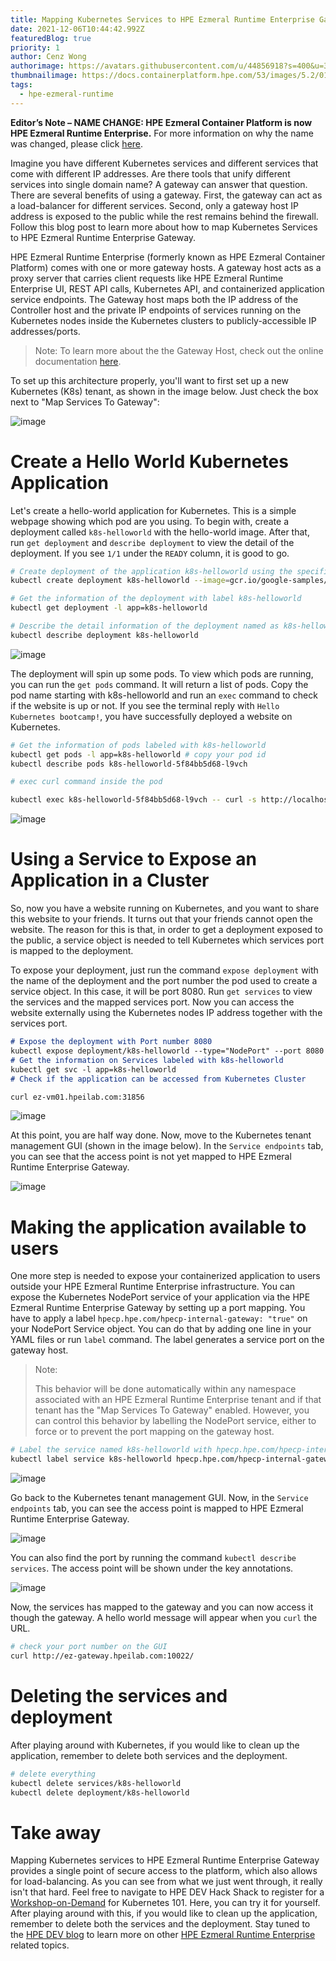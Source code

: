 ```yaml
---
title: Mapping Kubernetes Services to HPE Ezmeral Runtime Enterprise Gateway
date: 2021-12-06T10:44:42.992Z
featuredBlog: true
priority: 1
author: Cenz Wong
authorimage: https://avatars.githubusercontent.com/u/44856918?s=400&u=37bb095377cd6b4ad21c3a7ab8b5afe185a46941&v=4
thumbnailimage: https://docs.containerplatform.hpe.com/53/images/5.2/01_unversal_concepts/gateway_hosts_logical_kubernetes.jpg
tags:
  - hpe-ezmeral-runtime
---
```

**Editor’s Note – NAME CHANGE: HPE Ezmeral Container Platform is now HPE Ezmeral Runtime Enterprise.** For more information on why the name was changed, please click [here](https://community.hpe.com/t5/HPE-Ezmeral-Uncut/HPE-Ezmeral-Container-Platform-is-now-HPE-Ezmeral-Runtime/ba-p/7151720#.YW7nOxrMKM8).

Imagine you have different Kubernetes services and different services that come with different IP addresses. Are there tools that unify different services into single domain name? A gateway can answer that question. There are several benefits of using a gateway. First, the gateway can act as a load-balancer for different services. Second, only a gateway host IP address is exposed to the public while the rest remains behind the firewall. Follow this blog post to learn more about how to map Kubernetes Services to HPE Ezmeral Runtime Enterprise Gateway.

HPE Ezmeral Runtime Enterprise (formerly known as HPE Ezmeral Container Platform) comes with one or more gateway hosts. A gateway host acts as a proxy server that carries client requests like HPE Ezmeral Runtime Enterprise UI, REST API calls, Kubernetes API, and containerized application service endpoints. The Gateway host maps both the IP address of the Controller host and the private IP endpoints of services running on the Kubernetes nodes inside the Kubernetes clusters to publicly-accessible IP addresses/ports.

> Note: To learn more about the the Gateway Host, check out the online documentation [here](https://docs.containerplatform.hpe.com/53/reference/universal-concepts/Gateway_Hosts.html#v52_gateway-hosts__logical).

To set up this architecture properly, you'll want to first set up a new Kubernetes (K8s) tenant, as shown in the image below. Just check the box next to "Map Services To Gateway":

![image](https://user-images.githubusercontent.com/72959956/138654527-77f3bf2c-f001-4fc7-88f3-d17436368dc3.png)

# Create a Hello World Kubernetes Application

Let's create a hello-world application for Kubernetes. This is a simple webpage showing which pod are you using. To begin with, create a deployment called `k8s-helloworld` with the hello-world image. After that, run `get deployment` and `describe deployment` to view the detail of the deployment. If you see `1/1` under the `READY` column, it is good to go.

```bash
# Create deployment of the application k8s-helloworld using the specific image
kubectl create deployment k8s-helloworld --image=gcr.io/google-samples/kubernetes-bootcamp:v1

# Get the information of the deployment with label k8s-helloworld
kubectl get deployment -l app=k8s-helloworld

# Describe the detail information of the deployment named as k8s-helloworld
kubectl describe deployment k8s-helloworld
```

![image](https://user-images.githubusercontent.com/72959956/138656214-73c9418f-e291-4678-b3a2-c318a318d325.png)

The deployment will spin up some pods. To view which pods are running, you can run the `get pods` command. It will return a list of pods. Copy the pod name starting with k8s-helloworld and run an `exec` command to check if the website is up or not. If you see the terminal reply with `Hello Kubernetes bootcamp!`, you have successfully deployed a website on Kubernetes.

```bash
# Get the information of pods labeled with k8s-helloworld
kubectl get pods -l app=k8s-helloworld # copy your pod id
kubectl describe pods k8s-helloworld-5f84bb5d68-l9vch 

# exec curl command inside the pod

kubectl exec k8s-helloworld-5f84bb5d68-l9vch -- curl -s http://localhost:8080
```

![image](https://user-images.githubusercontent.com/72959956/138670950-75f96e40-3bc6-4ef6-aff6-578f45b90c04.png)

# Using a Service to Expose an Application in a Cluster

So, now you have a website running on Kubernetes, and you want to share this website to your friends. It turns out that your friends cannot open the website. The reason for this is that, in order to get a deployment exposed to the public, a service object is needed to tell Kubernetes which services port is mapped to the deployment.

To expose your deployment, just run the command `expose deployment` with the name of the deployment and the port number the pod used to create a service object. In this case, it will be port 8080. Run `get services` to view the services and the mapped services port. Now you can access the website externally using the Kubernetes nodes IP address together with the services port.

```markdown
# Expose the deployment with Port number 8080
kubectl expose deployment/k8s-helloworld --type="NodePort" --port 8080
# Get the information on Services labeled with k8s-helloworld
kubectl get svc -l app=k8s-helloworld
# Check if the application can be accessed from Kubernetes Cluster

curl ez-vm01.hpeilab.com:31856
```

![image](https://user-images.githubusercontent.com/72959956/138665803-dea57cb9-1209-4b55-810a-5d564ea2b7e5.png)

At this point, you are half way done. Now, move to the Kubernetes tenant management GUI (shown in the image below). In the `Service endpoints` tab, you can see that the access point is not yet mapped to HPE Ezmeral Runtime Enterprise Gateway.

![image](https://user-images.githubusercontent.com/72959956/138668470-ce8b6846-5fb4-4494-9a90-24aa2be73456.png)

# Making the application available to users

One more step is needed to expose your containerized application to users outside your HPE Ezmeral Runtime Enterprise infrastructure. You can expose the Kubernetes NodePort service of your application via the HPE Ezmeral Runtime Enterprise Gateway by setting up a port mapping. You have to apply a label `hpecp.hpe.com/hpecp-internal-gateway: "true"` on your NodePort Service object. You can do that by adding one line in your YAML files or run `label` command. The label generates a service port on the gateway host.

> Note: 
>
> This behavior will be done automatically within any namespace associated with an HPE Ezmeral Runtime Enterprise tenant and if that tenant has the "Map Services To Gateway" enabled. However, you can control this behavior by labelling the NodePort service, either to force or to prevent the port mapping on the gateway host.

```bash
# Label the service named k8s-helloworld with hpecp.hpe.com/hpecp-internal-gateway=true
kubectl label service k8s-helloworld hpecp.hpe.com/hpecp-internal-gateway=true
```

![image](https://user-images.githubusercontent.com/72959956/138669273-fa2969b3-61f3-4bae-a2f6-66425daf0a7b.png)

Go back to the Kubernetes tenant management GUI. Now, in the `Service endpoints` tab, you can see the access point is mapped to HPE Ezmeral Runtime Enterprise Gateway. 

![image](https://user-images.githubusercontent.com/72959956/138668836-0313c1c5-e720-4575-a759-842c85d5502c.png)

You can also find the port by running the command `kubectl describe services`. The access point will be shown under the key annotations.

![image](https://user-images.githubusercontent.com/72959956/138810536-f1255048-2d91-44eb-ba33-ccc4bc52ca1e.png)

Now, the services has mapped to the gateway and you can now access it though the gateway. A hello world message will appear when you `curl` the URL.

```bash
# check your port number on the GUI
curl http://ez-gateway.hpeilab.com:10022/
```

# Deleting the services and deployment

After playing around with Kubernetes, if you would like to clean up the application, remember to delete both services and the deployment.

```bash
# delete everything
kubectl delete services/k8s-helloworld
kubectl delete deployment/k8s-helloworld
```

# Take away

Mapping Kubernetes services to HPE Ezmeral Runtime Enterprise Gateway provides a single point of secure access to the platform, which also allows for load-balancing. As you can see from what we just went through, it really isn't that hard. Feel free to navigate to HPE DEV Hack Shack to register for a [Workshop-on-Demand](/hackshack/workshop/24) for Kubernetes 101. Here, you can try it for yourself. After playing around with this, if you would like to clean up the application, remember to delete both the services and the deployment. Stay tuned to the [HPE DEV blog](https://developer.hpe.com/blog) to learn more on other [HPE Ezmeral Runtime Enterprise](https://developer.hpe.com/platform/hpe-ezmeral-runtime/home/) related topics.
